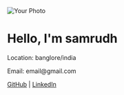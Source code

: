 
<html lang="en">
<head>
  <meta charset="UTF-8" />
  <meta name="viewport" content="width=device-width, initial-scale=1.0"/>
  <link rel="stylesheet" href="style.css" />
</head>
<body>
  <div class="container">
    <img src="your-photo.jpg" alt="Your Photo" class="profile-pic">
    <h1>Hello, I'm samrudh </h1>
    <p> Location: banglore/india</p>
    <p> Email: email@gmail.com</p>
    <p> <a href="https://github.com/samrudh04oct">GitHub</a> | <a href="https://linkedin.com/in/samrudhsamrudh">LinkedIn</a></p>
  </div>
</body>
</html>
